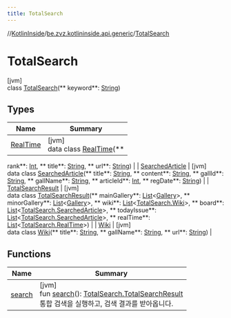 ```yaml
---
title: TotalSearch
---
```

//[KotlinInside](../../../index.html)/[be.zvz.kotlininside.api.generic](../index.html)/[TotalSearch](index.html)

# TotalSearch

[jvm]\
class [TotalSearch](index.html)(**
keyword**: [String](https://kotlinlang.org/api/latest/jvm/stdlib/kotlin/-string/index.html))

## Types

| Name | Summary |
|---|---|
| [RealTime](-real-time/index.html) | [jvm]<br>data class [RealTime](-real-time/index.html)(**
rank**: [Int](https://kotlinlang.org/api/latest/jvm/stdlib/kotlin/-int/index.html), **
title**: [String](https://kotlinlang.org/api/latest/jvm/stdlib/kotlin/-string/index.html), **
url**: [String](https://kotlinlang.org/api/latest/jvm/stdlib/kotlin/-string/index.html)) |
| [SearchedArticle](-searched-article/index.html) | [jvm]<br>data class [SearchedArticle](-searched-article/index.html)(**
title**: [String](https://kotlinlang.org/api/latest/jvm/stdlib/kotlin/-string/index.html), **
content**: [String](https://kotlinlang.org/api/latest/jvm/stdlib/kotlin/-string/index.html), **
gallId**: [String](https://kotlinlang.org/api/latest/jvm/stdlib/kotlin/-string/index.html), **
gallName**: [String](https://kotlinlang.org/api/latest/jvm/stdlib/kotlin/-string/index.html), **
articleId**: [Int](https://kotlinlang.org/api/latest/jvm/stdlib/kotlin/-int/index.html), **
regDate**: [String](https://kotlinlang.org/api/latest/jvm/stdlib/kotlin/-string/index.html)) |
| [TotalSearchResult](-total-search-result/index.html) | [jvm]<br>data class [TotalSearchResult](-total-search-result/index.html)(**
mainGallery**: [List](https://kotlinlang.org/api/latest/jvm/stdlib/kotlin.collections/-list/index.html)<[Gallery](../../be.zvz.kotlininside.api.type/-gallery/index.html)>, **
minorGallery**: [List](https://kotlinlang.org/api/latest/jvm/stdlib/kotlin.collections/-list/index.html)<[Gallery](../../be.zvz.kotlininside.api.type/-gallery/index.html)>, **
wiki**: [List](https://kotlinlang.org/api/latest/jvm/stdlib/kotlin.collections/-list/index.html)<[TotalSearch.Wiki](-wiki/index.html)>, **
board**: [List](https://kotlinlang.org/api/latest/jvm/stdlib/kotlin.collections/-list/index.html)<[TotalSearch.SearchedArticle](-searched-article/index.html)>, **
todayIssue**: [List](https://kotlinlang.org/api/latest/jvm/stdlib/kotlin.collections/-list/index.html)<[TotalSearch.SearchedArticle](-searched-article/index.html)>, **
realTime**: [List](https://kotlinlang.org/api/latest/jvm/stdlib/kotlin.collections/-list/index.html)<[TotalSearch.RealTime](-real-time/index.html)>) |
| [Wiki](-wiki/index.html) | [jvm]<br>data class [Wiki](-wiki/index.html)(**
title**: [String](https://kotlinlang.org/api/latest/jvm/stdlib/kotlin/-string/index.html), **
gallName**: [String](https://kotlinlang.org/api/latest/jvm/stdlib/kotlin/-string/index.html), **
url**: [String](https://kotlinlang.org/api/latest/jvm/stdlib/kotlin/-string/index.html)) |

## Functions

| Name | Summary |
|---|---|
| [search](search.html) | [jvm]<br>fun [search](search.html)(): [TotalSearch.TotalSearchResult](-total-search-result/index.html)<br>통합 검색을 실행하고, 검색 결과를 받아옵니다. |

